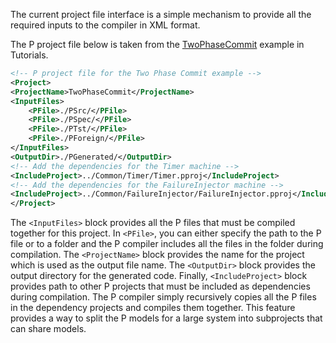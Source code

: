 
The current project file interface is a simple mechanism to provide all the required inputs to the compiler in XML format.

The P project file below is taken from the [TwoPhaseCommit](https://github.com/p-org/P/blob/master/Tutorial/2_TwoPhaseCommit/TwoPhaseCommit.pproj) example in Tutorials.

``` xml
<!-- P project file for the Two Phase Commit example -->
<Project>
<ProjectName>TwoPhaseCommit</ProjectName>
<InputFiles>
	<PFile>./PSrc/</PFile>
	<PFile>./PSpec/</PFile>
	<PFile>./PTst/</PFile>
	<PFile>./PForeign/</PFile>
</InputFiles>
<OutputDir>./PGenerated/</OutputDir>
<!-- Add the dependencies for the Timer machine -->
<IncludeProject>../Common/Timer/Timer.pproj</IncludeProject>
<!-- Add the dependencies for the FailureInjector machine -->
<IncludeProject>../Common/FailureInjector/FailureInjector.pproj</IncludeProject>
</Project>
```

The `<InputFiles>` block provides all the P files that must be compiled together for this project.
In `<PFile>`, you can either specify the path to the P file or to a folder and the P compiler includes all the files in the folder during compilation.
The `<ProjectName>` block provides the name for the project which is used as the output file name.
The `<OutputDir>` block provides the output directory for the generated code.
Finally, `<IncludeProject>` block provides path to other P projects that must be included as dependencies during compilation.
The P compiler simply recursively copies all the P files in the dependency projects and compiles them together.
This feature provides a way to split the P models for a large system into subprojects that can share models.
